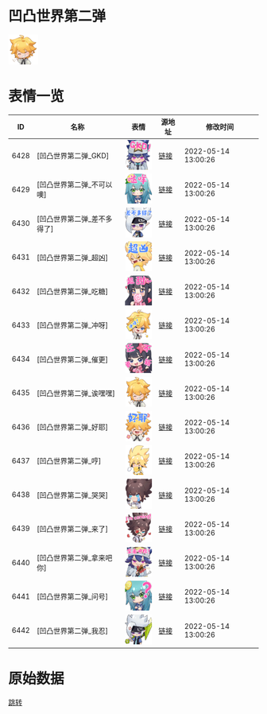 # 凹凸世界第二弹

<img src="./cover.png" height="60" alt="cover" />

# 表情一览

|ID|名称|表情|源地址|修改时间|
|----|----|----|----|----|
|6428|[凹凸世界第二弹_GKD]|<img src="./pic/006428_%5B凹凸世界第二弹_GKD%5D.png" height="60" alt="GKD"/>|[链接](http://i0.hdslb.com/bfs/emote/546e257c186b94572056c021e1371ae6707f7715.png)|2022-05-14 13:00:26|
|6429|[凹凸世界第二弹_不可以噢]|<img src="./pic/006429_%5B凹凸世界第二弹_不可以噢%5D.png" height="60" alt="不可以噢"/>|[链接](http://i0.hdslb.com/bfs/emote/3ba8431781bedcdf0d3aaafeb6e5dafae8551e56.png)|2022-05-14 13:00:26|
|6430|[凹凸世界第二弹_差不多得了]|<img src="./pic/006430_%5B凹凸世界第二弹_差不多得了%5D.png" height="60" alt="差不多得了"/>|[链接](http://i0.hdslb.com/bfs/emote/53e80a42a2cfe4414c822ad9707788a95f692877.png)|2022-05-14 13:00:26|
|6431|[凹凸世界第二弹_超凶]|<img src="./pic/006431_%5B凹凸世界第二弹_超凶%5D.png" height="60" alt="超凶"/>|[链接](http://i0.hdslb.com/bfs/emote/bc09fba25e90a984c18c82ee0fefb7964db67ce1.png)|2022-05-14 13:00:26|
|6432|[凹凸世界第二弹_吃糖]|<img src="./pic/006432_%5B凹凸世界第二弹_吃糖%5D.png" height="60" alt="吃糖"/>|[链接](http://i0.hdslb.com/bfs/emote/2afe879399233f99ace0a1d63dd10b6662c17bfa.png)|2022-05-14 13:00:26|
|6433|[凹凸世界第二弹_冲呀]|<img src="./pic/006433_%5B凹凸世界第二弹_冲呀%5D.png" height="60" alt="冲呀"/>|[链接](http://i0.hdslb.com/bfs/emote/61a940323084cc33e54bf600a63640f8c3dc6993.png)|2022-05-14 13:00:26|
|6434|[凹凸世界第二弹_催更]|<img src="./pic/006434_%5B凹凸世界第二弹_催更%5D.png" height="60" alt="催更"/>|[链接](http://i0.hdslb.com/bfs/emote/73889b6a9328baeb0f3555f5b0ca7693a77e758c.png)|2022-05-14 13:00:26|
|6435|[凹凸世界第二弹_诶嘿嘿]|<img src="./pic/006435_%5B凹凸世界第二弹_诶嘿嘿%5D.png" height="60" alt="诶嘿嘿"/>|[链接](http://i0.hdslb.com/bfs/emote/c35e173f1173a6ce21d93a74c5275eaa961588d7.png)|2022-05-14 13:00:26|
|6436|[凹凸世界第二弹_好耶]|<img src="./pic/006436_%5B凹凸世界第二弹_好耶%5D.png" height="60" alt="好耶"/>|[链接](http://i0.hdslb.com/bfs/emote/9fa287b2359a9a55a4163bcbd356ed917577a6a1.png)|2022-05-14 13:00:26|
|6437|[凹凸世界第二弹_哼]|<img src="./pic/006437_%5B凹凸世界第二弹_哼%5D.png" height="60" alt="哼"/>|[链接](http://i0.hdslb.com/bfs/emote/b32d960cc2f9984396c779215cdd65d83b651e84.png)|2022-05-14 13:00:26|
|6438|[凹凸世界第二弹_哭哭]|<img src="./pic/006438_%5B凹凸世界第二弹_哭哭%5D.png" height="60" alt="哭哭"/>|[链接](http://i0.hdslb.com/bfs/emote/f8f3dfca65c171c2bf9ea1279a0afdb4df633c46.png)|2022-05-14 13:00:26|
|6439|[凹凸世界第二弹_来了]|<img src="./pic/006439_%5B凹凸世界第二弹_来了%5D.png" height="60" alt="来了"/>|[链接](http://i0.hdslb.com/bfs/emote/2b0d38ef57bca843035dac83309b7a84fef65422.png)|2022-05-14 13:00:26|
|6440|[凹凸世界第二弹_拿来吧你]|<img src="./pic/006440_%5B凹凸世界第二弹_拿来吧你%5D.png" height="60" alt="拿来吧你"/>|[链接](http://i0.hdslb.com/bfs/emote/58689965be59f94cfdfa1cec832629bd9c9a84fe.png)|2022-05-14 13:00:26|
|6441|[凹凸世界第二弹_问号]|<img src="./pic/006441_%5B凹凸世界第二弹_问号%5D.png" height="60" alt="问号"/>|[链接](http://i0.hdslb.com/bfs/emote/2840e6812c7d11f852b0f3f066faf89f94567bba.png)|2022-05-14 13:00:26|
|6442|[凹凸世界第二弹_我忍]|<img src="./pic/006442_%5B凹凸世界第二弹_我忍%5D.png" height="60" alt="我忍"/>|[链接](http://i0.hdslb.com/bfs/emote/e5d0686730ad7a41d111b7fbd4999392de881c19.png)|2022-05-14 13:00:26|

# 原始数据

[跳转](./raw.json)

